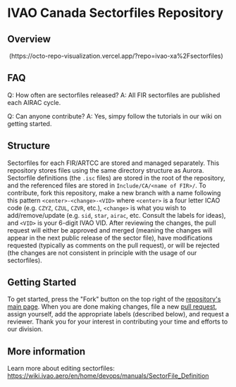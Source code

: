# IVAO Canada Sectorfiles Repository  

## Overview
<img src="https://i.imgur.com/ICY6mKJ.png" alt=""/>
(https://octo-repo-visualization.vercel.app/?repo=ivao-xa%2Fsectorfiles)

## FAQ

Q: How often are sectorfiles released?
A: All FIR sectorfiles are published each AIRAC cycle.

Q: Can anyone contribute?
A: Yes, simpy follow the tutorials in our wiki on getting started.

## Structure

Sectorfiles for each FIR/ARTCC are stored and managed separately. This repository stores files using the same directory structure as Aurora. Sectorfile definitions (the `.isc` files) are stored in the root of the repository, and the referenced files are stored in `Include/CA/<name of FIR>/`. To contribute, fork this repository, make a new branch with a name following this pattern `<center>-<change>-<VID>` where `<center>` is a four letter ICAO code (e.g. `CZYZ`, `CZUL`, `CZVR`, etc.), `<change>` is what you wish to add/remove/update (e.g. `sid`, `star`, `airac`, etc. Consult the labels for ideas), and `<VID>` is your 6-digit IVAO VID. After reviewing the changes, the pull request will either be approved and merged (meaning the changes will appear in the next public release of the sector file), have modifications requested (typically as comments on the pull request), or will be rejected (the changes are not consistent in principle with the usage of our sectorfiles).  

## Getting Started  

To get started, press the "Fork" button on the top right of the [repository's main page](https://github.com/IVAO-Canada/Sector-Files). When you are done making changes, file a new [pull request](https://github.com/IVAO-Canada/Sector-Files/pulls), assign yourself, add the appropriate labels (described below), and request a reviewer. Thank you for your interest in contributing your time and efforts to our division.  

## More information  

Learn more about editing sectorfiles: <https://wiki.ivao.aero/en/home/devops/manuals/SectorFile_Definition>  

